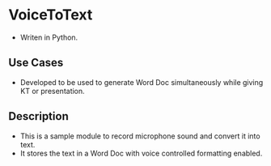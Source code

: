 # VoiceToText
* Writen in Python.

## Use Cases
* Developed to be used to generate Word Doc simultaneously while giving KT or presentation.

## Description 
* This is a sample module to record microphone sound and convert it into text. 
* It stores the text in a Word Doc with voice controlled formatting enabled.


